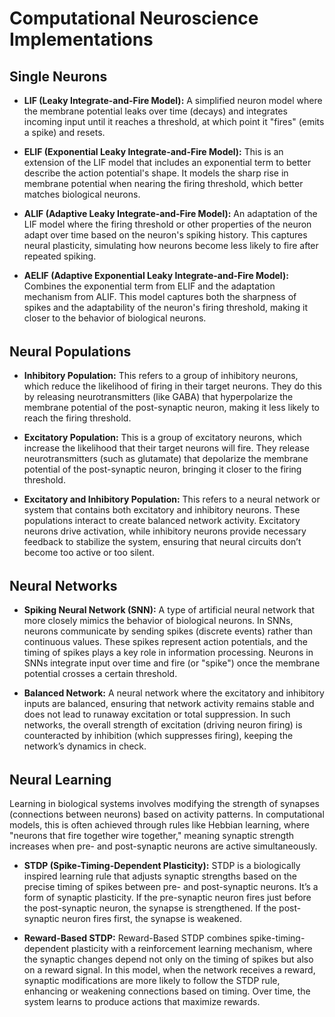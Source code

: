# Computational Neuroscience Implementations
## Single Neurons
  * **LIF (Leaky Integrate-and-Fire Model):** A simplified neuron model where the membrane potential leaks over time (decays) and integrates incoming input until it reaches a threshold, at which point it "fires" (emits a spike) and resets.
    
  * **ELIF (Exponential Leaky Integrate-and-Fire Model):** This is an extension of the LIF model that includes an exponential term to better describe the action potential's shape. It models the sharp rise in membrane potential when nearing the firing threshold, which better matches biological neurons.
   
  * **ALIF (Adaptive Leaky Integrate-and-Fire Model):** An adaptation of the LIF model where the firing threshold or other properties of the neuron adapt over time based on the neuron's spiking history. This captures neural plasticity, simulating how neurons become less likely to fire after repeated spiking.
    
  * **AELIF (Adaptive Exponential Leaky Integrate-and-Fire Model):** Combines the exponential term from ELIF and the adaptation mechanism from ALIF. This model captures both the sharpness of spikes and the adaptability of the neuron's firing threshold, making it closer to the behavior of biological neurons.

######
## Neural Populations
  * **Inhibitory Population:** This refers to a group of inhibitory neurons, which reduce the likelihood of firing in their target neurons. They do this by releasing neurotransmitters (like GABA) that hyperpolarize the membrane potential of the post-synaptic neuron, making it less likely to reach the firing threshold.
    
  * **Excitatory Population:** This is a group of excitatory neurons, which increase the likelihood that their target neurons will fire. They release neurotransmitters (such as glutamate) that depolarize the membrane potential of the post-synaptic neuron, bringing it closer to the firing threshold.
    
  * **Excitatory and Inhibitory Population:** This refers to a neural network or system that contains both excitatory and inhibitory neurons. These populations interact to create balanced network activity. Excitatory neurons drive activation, while inhibitory neurons provide necessary feedback to stabilize the system, ensuring that neural circuits don’t become too active or too silent.
    
######
## Neural Networks
  * **Spiking Neural Network (SNN):** A type of artificial neural network that more closely mimics the behavior of biological neurons. In SNNs, neurons communicate by sending spikes (discrete events) rather than continuous values. These spikes represent action potentials, and the timing of spikes plays a key role in information processing. Neurons in SNNs integrate input over time and fire (or "spike") once the membrane potential crosses a certain threshold.
    
  * **Balanced Network:** A neural network where the excitatory and inhibitory inputs are balanced, ensuring that network activity remains stable and does not lead to runaway excitation or total suppression. In such networks, the overall strength of excitation (driving neuron firing) is counteracted by inhibition (which suppresses firing), keeping the network’s dynamics in check.
    
######
## Neural Learning
Learning in biological systems involves modifying the strength of synapses (connections between neurons) based on activity patterns. In computational models, this is often achieved through rules like Hebbian learning, where "neurons that fire together wire together," meaning synaptic strength increases when pre- and post-synaptic neurons are active simultaneously.


  * **STDP (Spike-Timing-Dependent Plasticity):** STDP is a biologically inspired learning rule that adjusts synaptic strengths based on the precise timing of spikes between pre- and post-synaptic neurons. It’s a form of synaptic plasticity. If the pre-synaptic neuron fires just before the post-synaptic neuron, the synapse is strengthened. If the post-synaptic neuron fires first, the synapse is weakened.
    
  * **Reward-Based STDP:** Reward-Based STDP combines spike-timing-dependent plasticity with a reinforcement learning mechanism, where the synaptic changes depend not only on the timing of spikes but also on a reward signal. In this model, when the network receives a reward, synaptic modifications are more likely to follow the STDP rule, enhancing or weakening connections based on timing. Over time, the system learns to produce actions that maximize rewards.
